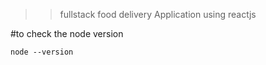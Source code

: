 > > fullstack food delivery Application using reactjs

#to check the node version

```
node --version
```
